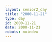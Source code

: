 ```yaml
---
layout: senior2_day
title: "2000-11-21"
type: day
id: 2000-11-21
date: 2000-11-21
robots: noindex
---
```


